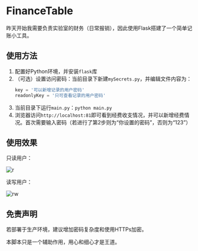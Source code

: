 <!--
 * @Author: LetMeFly
 * @Date: 2024-01-10 14:31:16
 * @LastEditors: LetMeFly.xyz
 * @LastEditTime: 2025-05-10 11:25:53
-->
# FinanceTable

昨天开始我需要负责实验室的财务（日常报销），因此使用Flask搭建了一个简单记账小工具。

## 使用方法

1. 配置好Python环境，并安装```flask```库
2. （可选）设置访问密码：当前目录下新建```mySecrets.py```，并编辑文件内容为：
   ```python
   key = '可以新增记录的用户密码'
   readonlyKey = '只可查看记录的用户密码'
   ```
3. 当前目录下运行```main.py```：```python main.py```
4. 浏览器访问```http://localhost:81```即可看到经费收支情况，并可以新增经费情况。首次需要输入密码（若进行了第2步则为“你设置的密码”，否则为“123”）

## 使用效果

只读用户：

![r](https://github.com/LetMeFly666/FinanceTable/assets/56995506/aae58a8d-9aac-4b79-afe6-0f56a42ee288)

读写用户：

![rw](https://github.com/LetMeFly666/FinanceTable/assets/56995506/13f8ab90-7956-4d59-980b-af3696b7f62e)

## 免责声明

若部署于生产环境，建议增加密码复杂度和使用HTTPs加密。

本脚本只是一个辅助作用，用心和细心才是王道。
